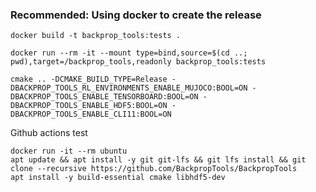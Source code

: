 ### Recommended: Using docker to create the release
```
docker build -t backprop_tools:tests .
```
```
docker run --rm -it --mount type=bind,source=$(cd ..; pwd),target=/backprop_tools,readonly backprop_tools:tests
```
```
cmake .. -DCMAKE_BUILD_TYPE=Release -DBACKPROP_TOOLS_RL_ENVIRONMENTS_ENABLE_MUJOCO:BOOL=ON -DBACKPROP_TOOLS_ENABLE_TENSORBOARD:BOOL=ON -DBACKPROP_TOOLS_ENABLE_HDF5:BOOL=ON -DBACKPROP_TOOLS_ENABLE_CLI11:BOOL=ON
```


Github actions test
```
docker run -it --rm ubuntu
apt update && apt install -y git git-lfs && git lfs install && git clone --recursive https://github.com/BackpropTools/BackpropTools
apt install -y build-essential cmake libhdf5-dev 